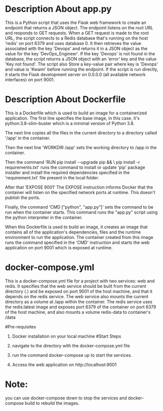 # Description About app.py

This is a Python script that uses the Flask web framework to create an endpoint that returns a JSON object. The endpoint listens on the root URL and responds to GET requests. When a GET request is made to the root URL, the script connects to a Redis database that's running on the host 'redis' on port 6379 and uses database 0. It then retrieves the value associated with the key 'Devops' and returns it in a JSON object as the value for the key 'DevOps_Engineer'. If the key 'Devops' is not found in the database, the script returns a JSON object with an 'error' key and the value 'Key not found'. The script also Store a key-value pair where key is 'Devops' and value is 'Kwami' before running the endpoint. If the script is run directly, it starts the Flask development server on 0.0.0.0 (all available network interfaces) on port 9001.

# Description About Dockerfile

This is a Dockerfile which is used to build an image for a containerized application. The first line specifies the base image, in this case, it's python:3.8-slim-buster which is a minimal version of Python 3.8.

The next line copies all the files in the current directory to a directory called '/app' in the container.

Then the next line 'WORKDIR /app' sets the working directory to /app in the container.

Then the command 'RUN pip install --upgrade pip && \ pip install -r requirements.txt' runs the command to install or update 'pip' package installer and install the required dependencies specified in the 'requirement.txt' file present in the local folder.

After that 'EXPOSE 9001' The EXPOSE instruction informs Docker that the container will listen on the specified network ports at runtime. This doesn't publish the ports.

Finally, the command 'CMD ["python", "app.py"]' sets the command to be run when the container starts. This command runs the "app.py" script using the python interpreter in the container.

When this Dockerfile is used to build an image, it creates an image that contains all of the application's dependencies, files and the runtime environment to run the application. The container created from this image runs the command specified in the 'CMD' instruction and starts the web application on port 9001 which is exposed at runtime.

# docker-compose.yml
This is a docker-compose.yml file for a project with two services: web and redis. It specifies that the web service should be built from the current directory (.) and be exposed on port 9001 of the host machine, and that it depends on the redis service. The web service also mounts the current directory as a volume at /app within the container. The redis service uses the redis:latest image and exposes port 6379 of the container on port 6379 of the host machine, and also mounts a volume redis-data to container's /data

#Pre-requisites

1. Docker installation on your local machine
#Start Steps

1. navigate to the directory with the docker-compose.yml file
2. run the command docker-compose up to start the services.
3. Access the web application on http://localhost:9001
# Note: 
you can use docker-compose down to stop the services and docker-compose build to rebuild the images.